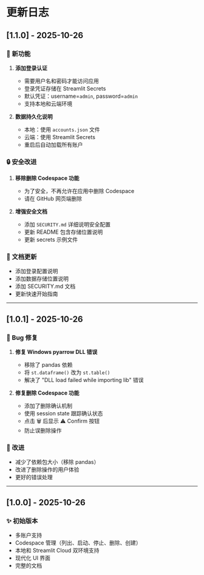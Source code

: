 # 更新日志

## [1.1.0] - 2025-10-26

### 🔐 新功能

1. **添加登录认证**
   - 需要用户名和密码才能访问应用
   - 登录凭证存储在 Streamlit Secrets
   - 默认凭证：username=`admin`, password=`admin`
   - 支持本地和云端环境

2. **数据持久化说明**
   - 本地：使用 `accounts.json` 文件
   - 云端：使用 Streamlit Secrets
   - 重启后自动加载所有账户

### 🔒 安全改进

1. **移除删除 Codespace 功能**
   - 为了安全，不再允许在应用中删除 Codespace
   - 请在 GitHub 网页端删除

2. **增强安全文档**
   - 添加 `SECURITY.md` 详细说明安全配置
   - 更新 README 包含存储位置说明
   - 更新 secrets 示例文件

### 📝 文档更新

- 添加登录配置说明
- 添加数据存储位置说明
- 添加 SECURITY.md 文档
- 更新快速开始指南

---

## [1.0.1] - 2025-10-26

### 🐛 Bug 修复

1. **修复 Windows pyarrow DLL 错误**
   - 移除了 pandas 依赖
   - 将 `st.dataframe()` 改为 `st.table()`
   - 解决了 "DLL load failed while importing lib" 错误

2. **修复删除 Codespace 功能**
   - 添加了删除确认机制
   - 使用 session state 跟踪确认状态
   - 点击 🗑️ 后显示 ⚠️ Confirm 按钮
   - 防止误删除操作

### 🎯 改进

- 减少了依赖包大小（移除 pandas）
- 改进了删除操作的用户体验
- 更好的错误处理

---

## [1.0.0] - 2025-10-26

### ✨ 初始版本

- 多账户支持
- Codespace 管理（列出、启动、停止、删除、创建）
- 本地和 Streamlit Cloud 双环境支持
- 现代化 UI 界面
- 完整的文档


